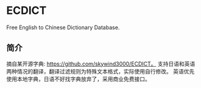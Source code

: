 # ECDICT

Free English to Chinese Dictionary Database.

## 简介
摘自某开源字典: https://github.com/skywind3000/ECDICT。
支持日语和英语两种情况的翻译，翻译过滤规则为特殊文本格式，实际使用自行修改。
英语优先使用本地字典，日语不好找字典放弃了，采用商业免费接口。
